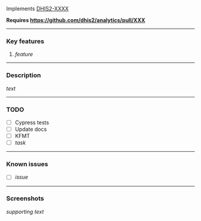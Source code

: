 Implements [DHIS2-XXXX](https://jira.dhis2.org/browse/DHIS2-XXXX)

**Requires https://github.com/dhis2/analytics/pull/XXX**

---

### Key features

1. _feature_

---

### Description

_text_

---

### TODO

-   [ ] Cypress tests
-   [ ] Update docs
-   [ ] KFMT
-   [ ] _task_

---

### Known issues

-   [ ] _issue_

---

### Screenshots

_supporting text_
